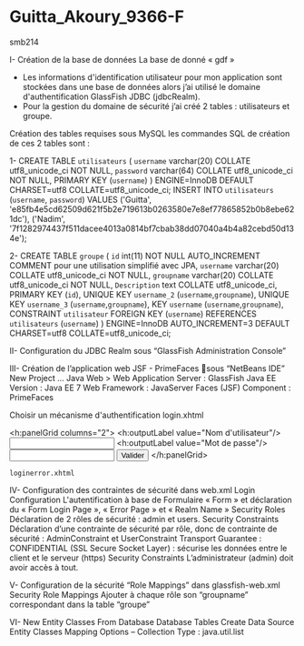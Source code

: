 # Guitta_Akoury_9366-F
smb214

I- Création de la base de données
La base de donné « gdf »
- Les informations d'identification utilisateur pour mon application sont stockées dans une base de données alors j’ai utilisé le domaine d'authentification GlassFish JDBC (jdbcRealm).
- Pour  la gestion du domaine de sécurité j’ai créé 2 tables : utilisateurs et groupe.

Création des tables requises sous MySQL
les commandes SQL de création de ces 2 tables sont : 

1- CREATE TABLE `utilisateurs` (
	 `username` varchar(20) COLLATE utf8_unicode_ci NOT NULL,
	`password` varchar(64) COLLATE utf8_unicode_ci NOT NULL,
	PRIMARY KEY (`username`)
	) ENGINE=InnoDB DEFAULT CHARSET=utf8 COLLATE=utf8_unicode_ci;
INSERT INTO `utilisateurs` (`username`, `password`) VALUES
	('Guitta', 'e85fb4e5cd62509d621f5b2e719613b0263580e7e8ef77865852b0b8ebe621dc'),
	('Nadim', '7f1282974437f511dacee4013a0814bf7cbab38dd07040a4b4a82cebd50d134e');

2- CREATE TABLE `groupe` (
       `id` int(11) NOT NULL AUTO_INCREMENT COMMENT pour une utilisation simplifié avec JPA,
       `username` varchar(20) COLLATE utf8_unicode_ci NOT NULL,
       `groupname` varchar(20) COLLATE utf8_unicode_ci NOT NULL,
       `Description` text COLLATE utf8_unicode_ci,
       PRIMARY KEY (`id`),
       UNIQUE KEY `username_2` (`username`,`groupname`),
       UNIQUE KEY `username_3` (`username`,`groupname`),
       KEY `username` (`username`,`groupname`),
       CONSTRAINT `utilisateur` FOREIGN KEY (`username`) REFERENCES `utilisateurs` (`username`)
       ) ENGINE=InnoDB AUTO_INCREMENT=3 DEFAULT CHARSET=utf8 COLLATE=utf8_unicode_ci;


II- Configuration du JDBC Realm sous “GlassFish Administration Console”

III- Création de l’application web JSF - PrimeFaces sous “NetBeans IDE”
    New Project …
      Java Web > Web Application
      Server : GlassFish
      Java EE Version : Java EE 7 Web
      Framework : JavaServer Faces (JSF)
      Component : PrimeFaces

 Choisir un mécanisme d'authentification
    login.xhtml 
      	<form method="POST" action="j_security_check">
                  <h:panelGrid columns="2">
                      <h:outputLabel value="Nom d'utilisateur"/>
                      <input type="text" name="j_username" />
                      <h:outputLabel value="Mot de passe"/>
                      <input type="password" name="j_password" />
                      <input type="submit" value="Valider" />
                  </h:panelGrid>
              </form>

    loginerror.xhtml
    
  IV- Configuration des contraintes de sécurité dans web.xml
      Login Configuration
        L'autentification à base de Formulaire « Form » et déclaration du « Form Login Page », « Error Page » et « Realm Name »
      Security Roles
        Déclaration de 2 rôles de sécurité : admin et users.
      Security Constraints
        Déclaration d’une contrainte de sécurité par rôle, donc de contrainte de sécurité : AdminConstraint et UserConstraint 
          Transport Guarantee : CONFIDENTIAL (SSL Secure Socket Layer) : sécurise les données entre le client et le serveur (https) 
      Security Constraints
        L’administrateur (admin) doit avoir accès à tout.

V- Configuration de la sécurité “Role Mappings” dans glassfish-web.xml
    Security Role Mappings
      Ajouter à chaque rôle son “groupname” correspondant dans la table “groupe”
      
VI- New Entity Classes From Database
    Database Tables
    Create Data Source
    Entity Classes
    Mapping Options – Collection Type : java.util.list

